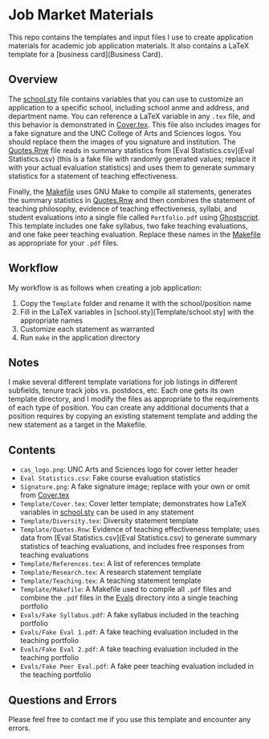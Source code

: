 # Job Market Materials

This repo contains the templates and input files I use to create application
materials for academic job application materials. It also contains a LaTeX
template for a [business card](Business Card).

## Overview

The [school.sty](Template/school.sty) file contains variables that you can use 
to customize an application to a specific school, including school anme and
address, and department name. You can reference a LaTeX variable in any `.tex`
file, and this behavior is demonstrated in [Cover.tex](Template/Cover.tex). This
file also includes images for a fake signature and the UNC College of Arts and
Sciences logos. You should replace them the images of you signature and
institution. The [Quotes.Rnw](Template/Quotes.Rnw) file reads in summary
statistics from [Eval Statistics.csv](Eval Statistics.csv) (this is a fake
file with randomly generated values; replace it with your actual evaluation
statistics) and uses them to generate summary statistics for a statement of
teaching effectiveness.

Finally, the [Makefile](Template/Makefile) uses GNU Make to compile all
statements, generates the summary statistics in
[Quotes.Rnw](Template/Quotes.Rnw) and then combines the statement of teaching
philosophy, evidence of teaching effectiveness, syllabi, and student
evaluations into a single file called `Portfolio.pdf` using
[Ghostscript](https://www.ghostscript.com). This template includes one fake
syllabus, two fake teaching evaluations, and one fake peer teaching evaluation.
Replace these names in the [Makefile](Template/Makefile) as appropriate for your
`.pdf` files.

## Workflow

My workflow is as follows when creating a job application:

1. Copy the `Template` folder and rename it with the school/position name
2. Fill in the LaTeX variables in [school.sty](Template/school.sty] with the
appropriate names
3. Customize each statement as warranted
4. Run `make` in the application directory

## Notes

I make several different template variations for job listings in different
subfields, tenure track jobs vs. postdocs, etc. Each one gets its own template
directory, and I modify the files as appropriate to the requirements of each
type of position. You can create any additional documents that a position requires
by copying an existing statement template and adding the new statement as a target
in the Makefile.

## Contents

- `cas_logo.png`: UNC Arts and Sciences logo for cover letter header
- `Eval Statistics.csv`: Fake course evaluation statistics
- `Signature.png`: A fake signature image; replace with your own or omit from
[Cover.tex](Template/Cover.tex)
- `Template/Cover.tex`: Cover letter template; demonstrates how LaTeX variables
in [school.sty](Template/school.sty) can be used in any statement
- `Template/Diversity.tex`: Diversity statement template
- `Template/Quotes.Rnw`: Evidence of teaching effectiveness template; uses data
from [Eval Statistics.csv](Eval Statistics.csv) to generate summary statistics of
teaching evaluations, and includes free responses from teaching evaluations
- `Template/References.tex`: A list of references template
- `Template/Research.tex`: A research statement template
- `Template/Teaching.tex`: A teaching statement template
- `Template/Makefile`: A Makefile used to compile all `.pdf` files and combine the
`.pdf` files in the [Evals](Evals) directory into a single teaching portfolio
- `Evals/Fake Syllabus.pdf`: A fake syllabus included in the teaching portfolio
- `Evals/Fake Eval 1.pdf`: A fake teaching evaluation included in the teaching
portfolio
- `Evals/Fake Eval 2.pdf`: A fake teaching evaluation included in the teaching
portfolio
- `Evals/Fake Peer Eval.pdf`: A fake peer teaching evaluation included in the
teaching portfolio

## Questions and Errors

Please feel free to contact me if you use this template and encounter any
errors.